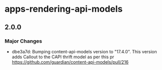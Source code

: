 # apps-rendering-api-models

## 2.0.0

### Major Changes

- dbe3a7d: Bumping content-api-models version to "17.4.0". This version adds Callout to the CAPI thrift model as per this pr https://github.com/guardian/content-api-models/pull/216
